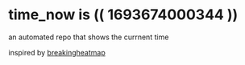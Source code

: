 # time_now is (( 1693674000344 ))

an automated repo that shows the currnent time

inspired by [breakingheatmap](https://github.com/breakingheatmap/breakingheatmap)